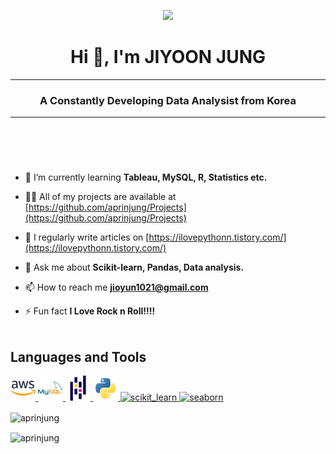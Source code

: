 <p align="center">
  <img src="https://capsule-render.vercel.app/api?type=waving&color=gradient&text=%20ABOUT%20ME%20&&fontColor=EAEAEA&animation=scaleIn">
</p>

<header id="header">
  <!-- 이력서 헤더 : 이름과 타이틀 작성 -->
<h1 align="center">Hi 👋, I'm JIYOON JUNG</h1>
  <hr>
<h3 align="center">A Constantly Developing Data Analysist from Korea</h3>
  <hr>
</header><br>

- 🌱 I’m currently learning **Tableau, MySQL, R, Statistics etc.**

- 👨‍💻 All of my projects are available at [https://github.com/aprinjung/Projects](https://github.com/aprinjung/Projects)

- 📝 I regularly write articles on [https://ilovepythonn.tistory.com/](https://ilovepythonn.tistory.com/)

- 💬 Ask me about **Scikit-learn, Pandas, Data analysis.**

- 📫 How to reach me **jioyun1021@gmail.com**

- ⚡ Fun fact **I Love Rock n Roll!!!!**<br><br>
  
<main>
    <section>
      <h2>Languages and Tools</h2>
      <!-- 자신이 잘할 수 있는 기술 -->
<p align="left"> <a href="https://aws.amazon.com" target="_blank" rel="noreferrer"> <img src="https://raw.githubusercontent.com/devicons/devicon/master/icons/amazonwebservices/amazonwebservices-original-wordmark.svg" alt="aws" width="40" height="40"/> </a> <a href="https://www.mysql.com/" target="_blank" rel="noreferrer"> <img src="https://raw.githubusercontent.com/devicons/devicon/master/icons/mysql/mysql-original-wordmark.svg" alt="mysql" width="40" height="40"/> </a> <a href="https://pandas.pydata.org/" target="_blank" rel="noreferrer"> <img src="https://raw.githubusercontent.com/devicons/devicon/2ae2a900d2f041da66e950e4d48052658d850630/icons/pandas/pandas-original.svg" alt="pandas" width="40" height="40"/> </a> <a href="https://www.python.org" target="_blank" rel="noreferrer"> <img src="https://raw.githubusercontent.com/devicons/devicon/master/icons/python/python-original.svg" alt="python" width="40" height="40"/> </a> <a href="https://scikit-learn.org/" target="_blank" rel="noreferrer"> <img src="https://upload.wikimedia.org/wikipedia/commons/0/05/Scikit_learn_logo_small.svg" alt="scikit_learn" width="40" height="40"/> </a> <a href="https://seaborn.pydata.org/" target="_blank" rel="noreferrer"> <img src="https://seaborn.pydata.org/_images/logo-mark-lightbg.svg" alt="seaborn" width="40" height="40"/> </a> </p>
<p><img align="center" src="https://github-readme-stats.vercel.app/api/top-langs?username=aprinjung&show_icons=true&locale=en&layout=compact" alt="aprinjung" /></p>
     </section>
     <section>
<p><img align="center" src="https://github-readme-streak-stats.herokuapp.com/?user=aprinjung&" alt="aprinjung" /></p>

